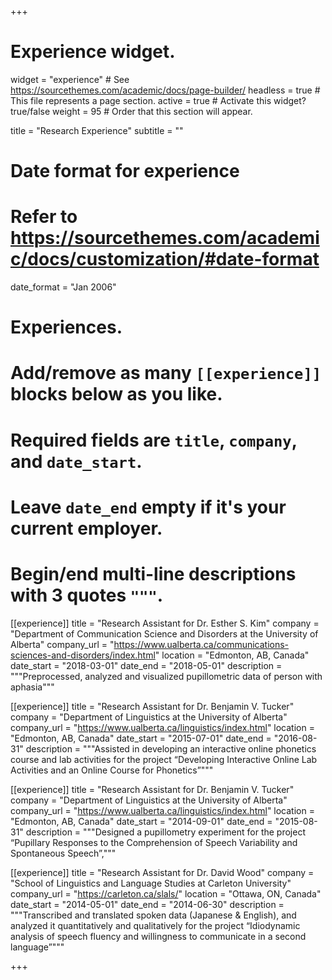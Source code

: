 +++
# Experience widget.
widget = "experience"  # See https://sourcethemes.com/academic/docs/page-builder/
headless = true  # This file represents a page section.
active = true  # Activate this widget? true/false
weight = 95  # Order that this section will appear.

title = "Research Experience"
subtitle = ""

# Date format for experience
#   Refer to https://sourcethemes.com/academic/docs/customization/#date-format
date_format = "Jan 2006"

# Experiences.
#   Add/remove as many `[[experience]]` blocks below as you like.
#   Required fields are `title`, `company`, and `date_start`.
#   Leave `date_end` empty if it's your current employer.
#   Begin/end multi-line descriptions with 3 quotes `"""`.
[[experience]]
  title = "Research Assistant for Dr. Esther S. Kim"
  company = "Department of Communication Science and Disorders at the University of Alberta"
  company_url = "https://www.ualberta.ca/communications-sciences-and-disorders/index.html"
  location = "Edmonton, AB, Canada"
  date_start = "2018-03-01"
  date_end = "2018-05-01"
  description = """Preprocessed, analyzed and visualized pupillometric data of person with aphasia"""

[[experience]]
  title = "Research Assistant for Dr. Benjamin V. Tucker"
  company = "Department of Linguistics at the University of Alberta"
  company_url = "https://www.ualberta.ca/linguistics/index.html"
  location = "Edmonton, AB, Canada"
  date_start = "2015-07-01"
  date_end = "2016-08-31"
  description = """Assisted in developing an interactive online phonetics course and lab activities for the project “Developing Interactive Online Lab Activities and an Online Course for Phonetics”"""

[[experience]]
  title = "Research Assistant for Dr. Benjamin V. Tucker"
  company = "Department of Linguistics at the University of Alberta"
  company_url = "https://www.ualberta.ca/linguistics/index.html"
  location = "Edmonton, AB, Canada"
  date_start = "2014-09-01"
  date_end = "2015-08-31"
  description = """Designed a pupillometry experiment for the project “Pupillary Responses to the Comprehension of Speech Variability
and Spontaneous Speech”,"""

[[experience]]
  title = "Research Assistant for Dr. David Wood"
  company = "School of Linguistics and Language Studies at Carleton University"
  company_url = "https://carleton.ca/slals/"
  location = "Ottawa, ON, Canada"
  date_start = "2014-05-01"
  date_end = "2014-06-30"
  description = """Transcribed and translated spoken data (Japanese & English), and analyzed it quantitatively and qualitatively for the project “Idiodynamic analysis of speech fluency and willingness to communicate in a second language”"""

+++
